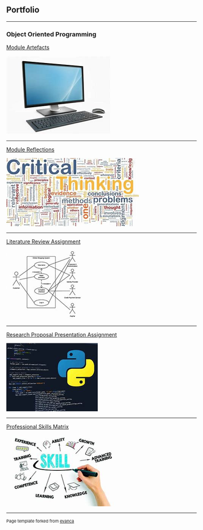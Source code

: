 ## Portfolio

---

### Object Oriented Programming

[Module Artefacts](/artefacts.md)

<img src="images/Compute.jpg?raw=true"/>

---
[Module Reflections](/reflections.md)

<img src="images/reflection.jpg?raw=true"/>

---
[Literature Review Assignment](/Literature_Review.md)

<img src="images/uml.jpg?raw=true"/>

---
[Research Proposal Presentation Assignment](/Research_Proposal_Presentation.md)

<img src="images/python.jpg?raw=true"/>

---
[Professional Skills Matrix](/psm.md)

<img src="images/psm.jpg?raw=true"/>



---
<p style="font-size:11px">Page template forked from <a href="https://github.com/evanca/quick-portfolio">evanca</a></p>
<!-- Remove above link if you don't want to attibute -->
